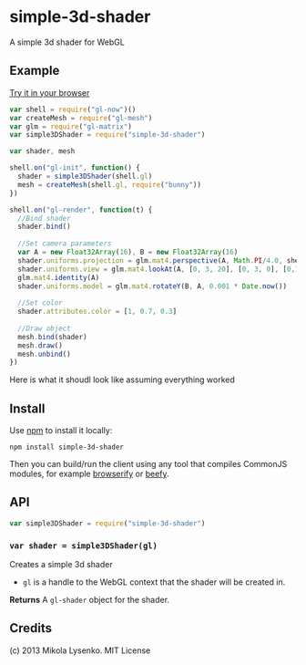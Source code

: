 simple-3d-shader
================
A simple 3d shader for WebGL

## Example

[Try it in your browser](http://mikolalysenko.github.io/simple-3d-shader/)

```javascript
var shell = require("gl-now")()
var createMesh = require("gl-mesh")
var glm = require("gl-matrix")
var simple3DShader = require("simple-3d-shader")

var shader, mesh

shell.on("gl-init", function() {
  shader = simple3DShader(shell.gl)
  mesh = createMesh(shell.gl, require("bunny"))
})

shell.on("gl-render", function(t) {
  //Bind shader
  shader.bind()
  
  //Set camera parameters
  var A = new Float32Array(16), B = new Float32Array(16)
  shader.uniforms.projection = glm.mat4.perspective(A, Math.PI/4.0, shell.width/shell.height, 0.1, 1000.0)
  shader.uniforms.view = glm.mat4.lookAt(A, [0, 3, 20], [0, 3, 0], [0,1,0])
  glm.mat4.identity(A)
  shader.uniforms.model = glm.mat4.rotateY(B, A, 0.001 * Date.now())
  
  //Set color
  shader.attributes.color = [1, 0.7, 0.3]
  
  //Draw object
  mesh.bind(shader)
  mesh.draw()
  mesh.unbind()
})
```

Here is what it shoudl look like assuming everything worked


## Install

Use [npm](https://npmjs.org/) to install it locally:

    npm install simple-3d-shader
    
Then you can build/run the client using any tool that compiles CommonJS modules, for example [browserify](https://github.com/substack/node-browserify) or [beefy](https://github.com/chrisdickinson/beefy).

## API

```javascript
var simple3DShader = require("simple-3d-shader")
```

### `var shader = simple3DShader(gl)`
Creates a simple 3d shader

* `gl` is a handle to the WebGL context that the shader will be created in.

**Returns** A `gl-shader` object for the shader.

## Credits
(c) 2013 Mikola Lysenko. MIT License
